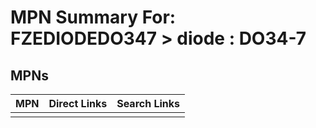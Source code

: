 



# MPN Summary For: FZEDIODEDO347 > diode : DO34-7

## MPNs
  

|MPN|Direct Links|Search Links|
| :--- | :--- | :--- |
||||
